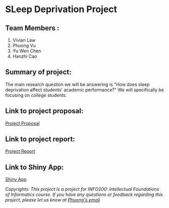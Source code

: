 # SLeep Deprivation Project 
## Team Members :
1. Vivian Law
2. Phuong Vu
3. Yu Wen Chen
4. Hanzhi Cao
## Summary of project:
The main research question we will be answering is "How does sleep deprivation affect students' academic performance?" We will specifically be focusing on college students.

## Link to project proposal:
[Project Proposal](docs/projectproposal.md)

## Link to project report: 
[Project Report](docs/project_report.md)

## Link to Shiny App: 
[Shiny App](https://phuongkvu.shinyapps.io/info201sleepdeprivation/)
<br />

*Copyrights: This project is a project for INFO200: Intellectual Foundations of Informatics course. If you have any questions or feedback regarding this project, please let us know at [Phuong's email](mailto:prokhanhphuong@gmail.com)* 
